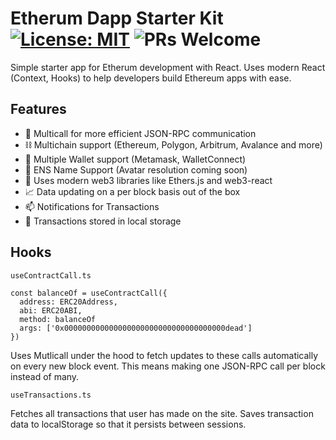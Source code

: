 # Etherum Dapp Starter Kit [![License: MIT](https://img.shields.io/badge/License-MIT-yellow.svg)](https://opensource.org/licenses/MIT) ![PRs Welcome](https://img.shields.io/badge/PRs-welcome-blue.svg)

Simple starter app for Etherum development with React. Uses modern React (Context, Hooks) to help developers build Ethereum apps with ease. 

## Features

* 🚀 Multicall for more efficient JSON-RPC communication
* ⛓️ Multichain support (Ethereum, Polygon, Arbitrum, Avalance and more)
* 🏦 Multiple Wallet support (Metamask, WalletConnect)
* 📛 ENS Name Support (Avatar resolution coming soon)
* 🥇 Uses modern web3 libraries like Ethers.js and web3-react
* 📈 Data updating on a per block basis out of the box
* 📫 Notifications for Transactions
* 💱 Transactions stored in local storage

## Hooks

`useContractCall.ts`

```
const balanceOf = useContractCall({
  address: ERC20Address,
  abi: ERC20ABI,
  method: balanceOf
  args: ['0x000000000000000000000000000000000000dead']
})
```

Uses Mutlicall under the hood to fetch updates to these calls automatically on every new block event. This means making one JSON-RPC call per block instead of many.

`useTransactions.ts`

Fetches all transactions that user has made on the site. Saves transaction data to localStorage so that it persists between sessions. 

